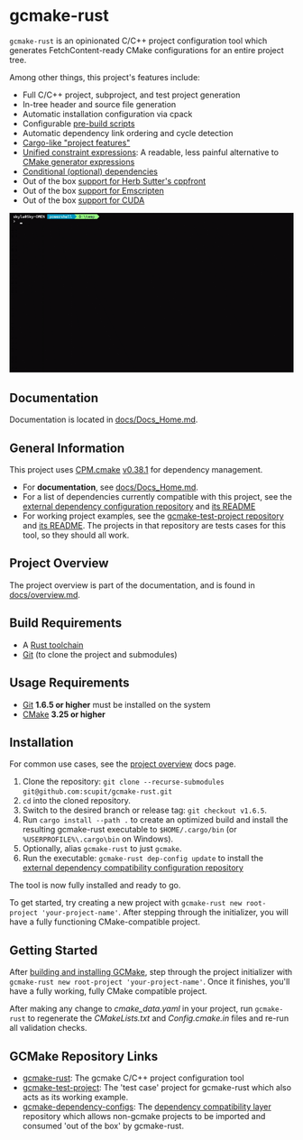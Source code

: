 # gcmake-rust

`gcmake-rust` is an opinionated C/C++ project configuration tool which generates FetchContent-ready CMake configurations for an entire project tree.

Among other things, this project's features include:

- Full C/C++ project, subproject, and test project generation
- In-tree header and source file generation
- Automatic installation configuration via cpack
- Configurable [pre-build scripts](/docs/pre_build_scripts.md)
- Automatic dependency link ordering and cycle detection
- [Cargo-like "project features"](/docs/cmake_data_config/properties/features.md)
- [Unified constraint expressions](/docs/cmake_data_config/data_formats.md#constraint-specifier): A readable, less painful alternative to [CMake generator expressions](https://cmake.org/cmake/help/latest/manual/cmake-generator-expressions.7.html)
- [Conditional (optional) dependencies](/docs/cmake_data_config/linking.md#conditional-dependencies)
- Out of the box [support for Herb Sutter's cppfront](/docs/cppfront_integration.md)
- Out of the box [support for Emscripten](/docs/emscripten.md)
- Out of the box [support for CUDA](/docs/using_cuda.md)

![Example GIF](assets/gcmake-example.gif)

## Documentation

Documentation is located in [docs/Docs_Home.md](/docs/Docs_Home.md).

## General Information

This project uses [CPM.cmake](https://github.com/cpm-cmake/CPM.cmake)
[v0.38.1](https://github.com/cpm-cmake/CPM.cmake/releases/tag/v0.38.1) for dependency management.

- For **documentation**, see [docs/Docs_Home.md](/docs/Docs_Home.md).
- For a list of dependencies currently compatible with this project, see the [external dependency configuration repository](/gcmake-dependency-configs) and [its README](/gcmake-dependency-configs/README.md)
- For working project examples, see the [gcmake-test-project repository](/gcmake-test-project) and [its README](/gcmake-test-project/README.md). The projects in that repository are tests cases for this tool, so they should all work.

## Project Overview

The project overview is part of the documentation, and is found in [docs/overview.md](docs/overview.md).

## Build Requirements

- A [Rust toolchain](https://www.rust-lang.org/tools/install)
- [Git](https://git-scm.com/) (to clone the project and submodules)

## Usage Requirements

- [Git](https://git-scm.com/) **1.6.5 or higher** must be installed on the system
- [CMake](https://cmake.org/download/) **3.25 or higher**

## Installation

For common use cases, see the [project overview](docs/overview.md) docs page.

1. Clone the repository: `git clone --recurse-submodules git@github.com:scupit/gcmake-rust.git`
2. `cd` into the cloned repository.
3. Switch to the desired branch or release tag: `git checkout v1.6.5`.
4. Run `cargo install --path .` to create an optimized build and install the resulting gcmake-rust executable
  to `$HOME/.cargo/bin` (or `%USERPROFILE%\.cargo\bin` on Windows).
5. Optionally, alias `gcmake-rust` to just `gcmake`.
6. Run the executable: `gcmake-rust dep-config update` to install the
[external dependency compatibility configuration repository](docs/predefined_dependency_doc.md)

The tool is now fully installed and ready to go.

To get started, try creating a new project with `gcmake-rust new root-project 'your-project-name'`.
After stepping through the initializer, you will have a fully functioning CMake-compatible project.

## Getting Started

After [building and installing GCMake](#installation), step through the project initializer with
`gcmake-rust new root-project 'your-project-name'`.
Once it finishes, you'll have a fully working, fully CMake compatible project.

After making any change to *cmake_data.yaml* in your project, run `gcmake-rust` to regenerate
the *CMakeLists.txt* and *Config.cmake.in* files and re-run all validation checks.

## GCMake Repository Links

- [gcmake-rust](https://github.com/scupit/gcmake-rust): The gcmake C/C++ project configuration tool
- [gcmake-test-project](https://github.com/scupit/gcmake-test-project): The 'test case' project for
    gcmake-rust which also acts as its working example.
- [gcmake-dependency-configs](https://github.com/scupit/gcmake-dependency-configs): The
    [dependency compatibility layer](docs/predefined_dependency_doc.md) repository which allows non-gcmake
    projects to be imported and consumed 'out of the box' by gcmake-rust.
